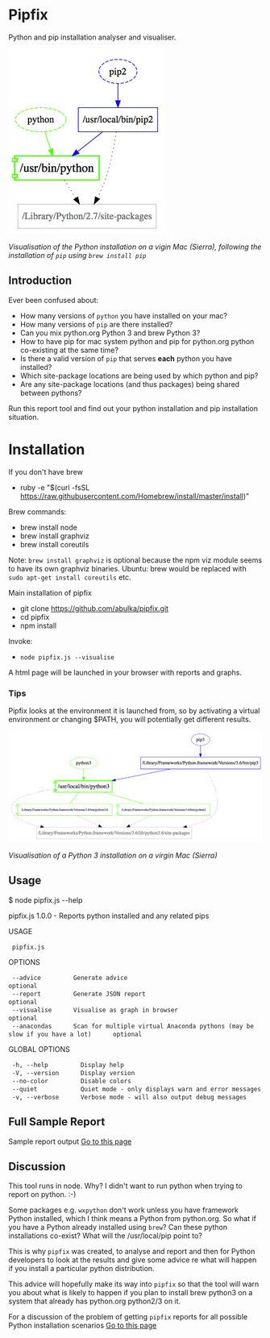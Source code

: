 # Pipfix

Python and pip installation analyser and visualiser.

![visualisation of pipfix results](images/graph00.png "visualisation pic")

*Visualisation of the Python installation on a vigin Mac (Sierra), 
following the installation of `pip` using `brew install pip`*

## Introduction


Ever been confused about:
- How many versions of `python` you have installed on your mac?
- How many versions of `pip` are there installed?
- Can you mix python.org Python 3 and brew Python 3?
- How to have pip for mac system python and pip for python.org python co-existing at the same time?
- Is there a valid version of `pip` that serves **each** python you have installed?
- Which site-package locations are being used by which python and pip?
- Are any site-package locations (and thus packages) being shared between pythons?

Run this report tool and find out your python installation and pip installation situation.

# Installation

If you don't have brew
- ruby -e "$(curl -fsSL https://raw.githubusercontent.com/Homebrew/install/master/install)"

Brew commands:
- brew install node
- brew install graphviz
- brew install coreutils

Note: `brew install graphviz` is optional because the npm viz module seems to have its own graphviz binaries.  Ubuntu: brew would be replaced with `sudo apt-get install coreutils` etc.

Main installation of pipfix
- git clone https://github.com/abulka/pipfix.git
- cd pipfix
- npm install

Invoke:
- `node pipfix.js --visualise`

A html page will be launched in your browser with reports and graphs.

### Tips
Pipfix looks at the environment it is launched from, so by activating a virtual environment or changing $PATH, you will potentially get different results.

![visualisation of pipfix results](images/graph02.png "visualisation of which pip points to which python")

*Visualisation of a Python 3 installation on a virgin Mac (Sierra)*

## Usage

$ node pipfix.js --help

   pipfix.js 1.0.0 - Reports python installed and any related pips
     
   USAGE

     pipfix.js 

   OPTIONS

     --advice         Generate advice                                                                 optional      
     --report         Generate JSON report                                                            optional      
     --visualise      Visualise as graph in browser                                                   optional      
     --anacondas      Scan for multiple virtual Anaconda pythons (may be slow if you have a lot)      optional       

   GLOBAL OPTIONS

     -h, --help         Display help                                      
     -V, --version      Display version                                   
     --no-color         Disable colors                                    
     --quiet            Quiet mode - only displays warn and error messages
     -v, --verbose      Verbose mode - will also output debug messages    




## Full Sample Report
Sample report output [Go to this page](doco/sample1.pdf)

## Discussion

This tool runs in node.  Why?  I didn't want to run python when trying to report on python. :-)

Some packages e.g. `wxpython` don't work unless you have framework Python installed, which I think means a Python from python.org. So what if you have a Python already installed using `brew`?  Can these python installations co-exist?  What will the /usr/local/pip point to?  

This is why `pipfix` was created, to analyse and report and then for Python developers to look at the results and give some advice re what will happen if you install a particular python distribution.  

This advice will hopefully make its way into `pipfix` so that the tool will warn you about what is likely to happen if you plan to install brew python3 on a system that already has python.org python2/3 on it.

For a discussion of the problem of getting `pipfix` reports for all possible Python installation scenarios [Go to this page](doco/mac_results.md)
